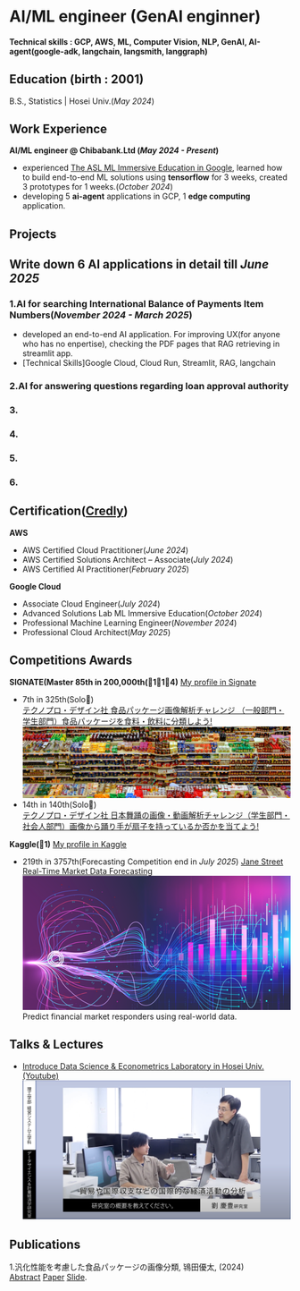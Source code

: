 # AI/ML engineer (GenAI enginner)

#### Technical skills : GCP, AWS, ML, Computer Vision, NLP, GenAI, AI-agent(google-adk, langchain, langsmith, langgraph)

## Education (birth : 2001)
B.S., Statistics | Hosei Univ.(_May 2024_)

## Work Experience
**AI/ML engineer @ Chibabank.Ltd (_May 2024 - Present_)**
- experienced [The ASL ML Immersive Education in Google]((https://cloud.google.com/customers/chiba-bank?hl=ja)), learned how to build end-to-end ML solutions using **tensorflow**  for 3 weeks, created 3 prototypes for 1 weeks.(_October 2024_)<br>
- developing 5 **ai-agent** applications in GCP, 1 **edge computing** application.

## Projects

## Write down 6 AI applications in detail till _June 2025_

### 1.AI for searching International Balance of Payments Item Numbers(_November 2024 - March 2025_)
- developed an end-to-end AI application.
  For improving UX(for anyone who has no enpertise), checking the PDF pages that RAG retrieving in streamlit app.
- [Technical Skills]Google Cloud, Cloud Run, Streamlit, RAG, langchain

### 2.AI for answering questions regarding loan approval authority

### 3.
### 4.

### 5.
### 6.

## Certification([Credly](https://www.credly.com/users/yuta-tokita))
**AWS**<br>
- AWS Certified Cloud Practitioner(_June 2024_)<br>
- AWS Certified Solutions Architect – Associate(_July 2024_)<br>
- AWS Certified AI Practitioner(_February 2025_)<br>

**Google Cloud**<br>
- Associate Cloud Engineer(_July 2024_)<br>
- Advanced Solutions Lab ML Immersive Education(_October 2024_)<br>
- Professional Machine Learning Engineer(_November 2024_)<br>
- Professional Cloud Architect(_May 2025_)<br>


## Competitions Awards
**SIGNATE(Master 85th in 200,000th(🥇1🥈1🥉4)**
[My profile in Signate](https://signate.jp/users/84569)
- 7th in 325th(Solo🥇)<br>
[テクノプロ・デザイン社 食品パッケージ画像解析チャレンジ （一般部門・学生部門）食品パッケージを食料・飲料に分類しよう!](https://signate.jp/competitions/1106)
![comp1](/assets/img/tokita_compe.png)
- 14th in 140th(Solo🥈)<br>
[テクノプロ・デザイン社 日本舞踊の画像・動画解析チャレンジ（学生部門・社会人部門）画像から踊り手が扇子を持っているか否かを当てよう!](https://signate.jp/competitions/1506)


**Kaggle(🥉1)**
[My profile in Kaggle](https://www.kaggle.com/tok1t4)
- 219th in 3757th(Forecasting Competition end in _July 2025_)
[Jane Street Real-Time Market Data Forecasting](https://www.kaggle.com/competitions/jane-street-real-time-market-data-forecasting)<br>
![comp1](/assets/img/header.png)<br>
Predict financial market responders using real-world data.<br>

## Talks & Lectures
- [Introduce Data Science & Econometrics Laboratory in Hosei Univ.(Youtube)](https://www.youtube.com/watch?v=E-qVjWBCrug&t=257s)
![intro labs](/assets/img/intro_labs.png)<br>
  
## Publications
1.汎化性能を考慮した食品パッケージの画像分類, 鴇田優太, (2024)<br>
[Abstract](/assets/img/20X4110-0.pdf) [Paper](/assets/img/20X4110-1.pdf) [Slide](/assets/img/20X4110-2.pdf).
